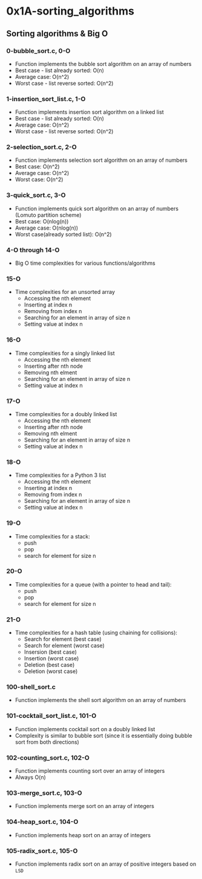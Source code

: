 # 0x1A-sorting_algorithms

## Sorting algorithms & Big O
### 0-bubble_sort.c, 0-O
* Function implements the bubble sort algorithm on an array of numbers
* Best case - list already sorted: O(n)
* Average case: O(n^2)
* Worst case - list reverse sorted: O(n^2)

### 1-insertion_sort_list.c, 1-O
* Function implements insertion sort algorithm on a linked list
* Best case - list already sorted: O(n)
* Average case: O(n^2)
* Worst case - list reverse sorted: O(n^2)

### 2-selection_sort.c, 2-O
* Function implements selection sort algorithm on an array of numbers
* Best case: O(n^2)
* Average case: O(n^2)
* Worst case: O(n^2)

### 3-quick_sort.c, 3-O
* Function implements quick sort algorithm on an array of numbers (Lomuto partition scheme)
* Best case: O(nlog(n))
* Average case: O(nlog(n))
* Worst case(already sorted list): O(n^2)

### 4-O through 14-O
* Big O time complexities for various functions/algorithms

### 15-O
* Time complexities for an unsorted array
  * Accessing the nth element
  * Inserting at index n
  * Removing from index n
  * Searching for an element in array of size n
  * Setting value at index n

### 16-O
* Time complexities for a singly linked list
  * Accessing the nth element
  * Inserting after nth node
  * Removing nth elment
  * Searching for an element in array of size n
  * Setting value at index n

### 17-O
* Time complexities for a doubly linked list
  * Accessing the nth element
  * Inserting after nth node
  * Removing nth elment
  * Searching for an element in array of size n
  * Setting value at index n

### 18-O
* Time complexities for a Python 3 list
  * Accessing the nth element
  * Inserting at index n
  * Removing from index n
  * Searching for an element in array of size n
  * Setting value at index n

### 19-O
* Time complexities for a stack:
  * push
  * pop
  * search for element for size n

### 20-O
* Time complexities for a queue (with a pointer to head and tail):
  * push
  * pop
  * search for element for size n

### 21-O
* Time complexities for a hash table (using chaining for collisions):
  * Search for element (best case)
  * Search for element (worst case)
  * Insersion (best case)
  * Insertion (worst case)
  * Deletion (best case)
  * Deletion (worst case)

### 100-shell_sort.c
* Function implements the shell sort algorithm on an array of numbers

### 101-cocktail_sort_list.c, 101-O
* Function implements cocktail sort on a doubly linked list
* Complexity is similar to bubble sort (since it is essentially doing bubble sort from both directions)

### 102-counting_sort.c, 102-O
* Function implements counting sort over an array of integers
* Always O(n)

### 103-merge_sort.c, 103-O
* Function implements merge sort on an array of integers

### 104-heap_sort.c, 104-O
* Function implements heap sort on an array of integers

### 105-radix_sort.c, 105-O
* Function implements radix sort on an array of positive integers based on `LSD`

